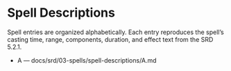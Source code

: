 <!-- Source: docs/SRD_CC_v5.2.1.pdf pp.104+ (Spell Descriptions) -->

# Spell Descriptions

Spell entries are organized alphabetically. Each entry reproduces the spell’s casting time, range, components, duration, and effect text from the SRD 5.2.1.

- A — docs/srd/03-spells/spell-descriptions/A.md
  
